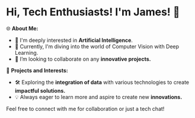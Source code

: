 # Hi, Tech Enthusiasts! **I'm James!** 👋

🌐 **About Me:**
- 👀 I'm deeply interested in **Artificial Intelligence**.
- 🌱 Currently, I'm diving into the world of Computer Vision with Deep Learning.
- 🤝 I’m looking to collaborate on any **innovative projects.**

💼 **Projects and Interests:**
- 🛠 Exploring the **integration of data** with various technologies to create **impactful solutions.**
- 💡 Always eager to learn more and aspire to create new **innovations.**

Feel free to connect with me for collaboration or just a tech chat!
